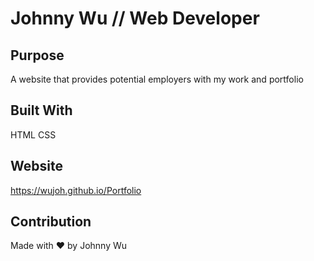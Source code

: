 # Johnny Wu // Web Developer

## Purpose
A website that provides potential employers with my work and portfolio

## Built With
HTML
CSS

## Website
https://wujoh.github.io/Portfolio

## Contribution
Made with ❤️ by Johnny Wu
